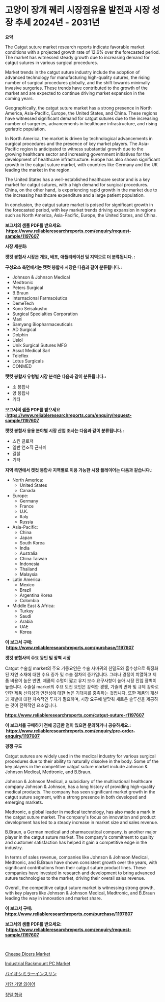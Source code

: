 <p><h1>고양이 장걔 꿰리 시장점유율 발전과 시장 성장 추세 2024년 - 2031년</h1></p><p><strong>요약</strong></p>
<p><p>The Catgut suture market research reports indicate favorable market conditions with a projected growth rate of 12.6% over the forecasted period. The market has witnessed steady growth due to increasing demand for catgut sutures in various surgical procedures. </p><p>Market trends in the catgut suture industry include the adoption of advanced technology for manufacturing high-quality sutures, the rising number of surgical procedures globally, and the shift towards minimally invasive surgeries. These trends have contributed to the growth of the market and are expected to continue driving market expansion in the coming years.</p><p>Geographically, the catgut suture market has a strong presence in North America, Asia-Pacific, Europe, the United States, and China. These regions have witnessed significant demand for catgut sutures due to the increasing number of surgeries, advancements in healthcare infrastructure, and rising geriatric population.</p><p>In North America, the market is driven by technological advancements in surgical procedures and the presence of key market players. The Asia-Pacific region is anticipated to witness substantial growth due to the growing healthcare sector and increasing government initiatives for the development of healthcare infrastructure. Europe has also shown significant growth in the catgut suture market, with countries like Germany and the UK leading the market in the region.</p><p>The United States has a well-established healthcare sector and is a key market for catgut sutures, with a high demand for surgical procedures. China, on the other hand, is experiencing rapid growth in the market due to the increasing healthcare expenditure and a large patient population.</p><p>In conclusion, the catgut suture market is poised for significant growth in the forecasted period, with key market trends driving expansion in regions such as North America, Asia-Pacific, Europe, the United States, and China.</p></p>
<p><strong>보고서의 샘플 PDF를 받으세요: &nbsp;<a href="https://www.reliableresearchreports.com/enquiry/request-sample/1197607">https://www.reliableresearchreports.com/enquiry/request-sample/1197607</a></strong></p>
<p><strong>시장 세분화:</strong></p>
<p><strong> 캣컷 봉합사 시장은 개요, 배포, 애플리케이션 및 지역으로 더 분류됩니다. :</strong></p>
<p><strong>구성요소 측면에서는 캣컷 봉합사 시장은 다음과 같이 분류됩니다.:</strong></p>
<p><ul><li>Johnson & Johnson Medical</li><li>Medtronic</li><li>Peters Surgical</li><li>B.Braun</li><li>Internacional Farmacéutica</li><li>DemeTech</li><li>Kono Seisakusho</li><li>Surgical Specialties Corporation</li><li>Mani</li><li>Samyang Biopharmaceuticals</li><li>AD Surgical</li><li>Dolphin</li><li>Usiol</li><li>Unik Surgical Sutures MFG</li><li>Assut Medical Sarl</li><li>Teleflex</li><li>Lotus Surgicals</li><li>CONMED</li></ul></p>
<p><strong> 캣컷 봉합사 유형별 시장 분석은 다음과 같이 분류됩니다.:</strong></p>
<p><ul><li>소 봉합사</li><li>양 봉합사</li><li>기타</li></ul></p>
<p><strong>보고서의 샘플 PDF를 받으세요 :<a href="https://www.reliableresearchreports.com/enquiry/request-sample/1197607">https://www.reliableresearchreports.com/enquiry/request-sample/1197607</a></strong></p>
<p><strong> 캣컷 봉합사 응용 분야별 시장 산업 조사는 다음과 같이 분류됩니다.:</strong></p>
<p><ul><li>스킨 클로저</li><li>일반 연조직 근사치</li><li>결찰</li><li>기타</li></ul></p>
<p><strong>지역 측면에서 캣컷 봉합사 지역별로 이용 가능한 시장 플레이어는 다음과 같습니다.:</strong></p>
<p><ul>
    <li>
        North America:
        <ul>
            <li>United States</li>
            <li>Canada</li>
        </ul>
    </li>
    <li>
        Europe:
        <ul>
            <li>Germany</li>
            <li>France</li>
            <li>U.K.</li>
            <li>Italy</li>
            <li>Russia</li>
        </ul>
    </li>
    <li>
        Asia-Pacific:
        <ul>
            <li>China</li>
            <li>Japan</li>
            <li>South Korea</li>
            <li>India</li>
            <li>Australia</li>
            <li>China Taiwan</li>
            <li>Indonesia</li>
            <li>Thailand</li>
            <li>Malaysia</li>
        </ul>
    </li>
    <li>
        Latin America:
        <ul>
            <li>Mexico</li>
            <li>Brazil</li>
            <li>Argentina Korea</li>
            <li>Colombia</li>
        </ul>
    </li>
    <li>
        Middle East & Africa:
        <ul>
            <li>Turkey</li>
            <li>Saudi</li>
            <li>Arabia</li>
            <li>UAE</li>
            <li>Korea</li>
        </ul>
    </li>
    </ul></p>
<p><strong>이 보고서 구매: &nbsp;<a href="https://www.reliableresearchreports.com/purchase/1197607">https://www.reliableresearchreports.com/purchase/1197607</a></strong></p>
<p><strong>캣컷 봉합사의 주요 동인 및 장벽 시장</strong></p>
<p><p>Catgut 수술실 market의 주요 기동요인은 수술 사마귀의 친밀도와 흡수성으로 특징화된 자연 소재에 대한 수요 증가 및 수술 절차의 증가입니다. 그러나 경쟁이 치열하고 제품 비용이 높은 반면, 제품의 수명이 짧고 유지 보수 요구사항이 높아 시장 진입 장벽이 높습니다. 수술실 market의 주요 도전 요인은 강력한 경쟁, 기술의 변화 및 규제 강화로 인한 제품 신뢰성과 안전성에 대한 높은 기대치를 충족하는 것입니다. 또한 제품의 개선과 개발에 대한 지속적인 투자가 필요하며, 시장 요구에 발맞춰 새로운 솔루션을 제공하는 것이 전략적인 요소입니다.</p></p>
<p><strong><a href="https://www.reliableresearchreports.com/catgut-suture-r1197607">https://www.reliableresearchreports.com/catgut-suture-r1197607</a></strong></p>
<p><strong>이 보고서를 구매하기 전에 궁금한 점이 있으면 문의하거나 공유하세요.: &nbsp;<a href="https://www.reliableresearchreports.com/enquiry/pre-order-enquiry/1197607">https://www.reliableresearchreports.com/enquiry/pre-order-enquiry/1197607</a></strong></p>
<p><strong>경쟁 구도</strong></p>
<p><p>Catgut sutures are widely used in the medical industry for various surgical procedures due to their ability to naturally dissolve in the body. Some of the key players in the competitive catgut suture market include Johnson & Johnson Medical, Medtronic, and B.Braun.</p><p>Johnson & Johnson Medical, a subsidiary of the multinational healthcare company Johnson & Johnson, has a long history of providing high-quality medical products. The company has seen significant market growth in the catgut suture segment, with a strong presence in both developed and emerging markets.</p><p>Medtronic, a global leader in medical technology, has also made a mark in the catgut suture market. The company's focus on innovation and product development has led to a steady increase in market size and sales revenue.</p><p>B.Braun, a German medical and pharmaceutical company, is another major player in the catgut suture market. The company's commitment to quality and customer satisfaction has helped it gain a competitive edge in the industry.</p><p>In terms of sales revenue, companies like Johnson & Johnson Medical, Medtronic, and B.Braun have shown consistent growth over the years, with significant contributions from their catgut suture product lines. These companies have invested in research and development to bring advanced suture technologies to the market, driving their overall sales revenue.</p><p>Overall, the competitive catgut suture market is witnessing strong growth, with key players like Johnson & Johnson Medical, Medtronic, and B.Braun leading the way in innovation and market share.</p></p>
<p><strong>이 보고서 구매: &nbsp; <a href="https://www.reliableresearchreports.com/purchase/1197607">https://www.reliableresearchreports.com/purchase/1197607</a></strong></p>
<p><strong>보고서의 샘플 PDF를 받으세요: &nbsp;<a href="https://www.reliableresearchreports.com/enquiry/request-sample/1197607">https://www.reliableresearchreports.com/enquiry/request-sample/1197607</a></strong><strong></strong></p>
<p>&nbsp;</p>
<p><p><a href="https://view.publitas.com/reportprime-1/cheese-dicers-market-insights-into-market-cagr-market-trends-and-growth-strategies/">Cheese Dicers Market</a></p><p><a href="https://sore-arch-6db.notion.site/Industrial-Rackmount-PC-Market-Comprehensive-Assessment-by-Type-Application-and-Geography-4fa79c95e2c94f9a9fef4470c6ede482">Industrial Rackmount PC Market</a></p><p><a href="https://github.com/efcvopdgkdx128/Market-Research-Report-List-1/blob/main/965442324766.md">バイオシミラーインスリン</a></p><p><a href="https://github.com/bunxhcci35271755/Market-Research-Report-List-1/blob/main/605258822811.md">저항 가열 와이어</a></p><p><a href="https://github.com/fredrickeglers/Market-Research-Report-List-1/blob/main/864576822812.md">정밀 합금</a></p></p>